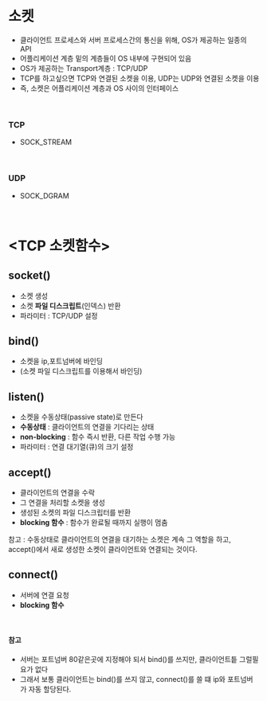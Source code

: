 # 소켓
- 클라이언트 프로세스와 서버 프로세스간의 통신을 위해, OS가 제공하는 일종의 API
- 어플리케이션 계층 밑의 계층들이 OS 내부에 구현되어 있음
- OS가 제공하는 Transport계층 : TCP/UDP 
- TCP를 하고싶으면 TCP와 연결된 소켓을 이용, UDP는 UDP와 연결된 소켓을 이용
- 즉, 소켓은 어플리케이션 계층과 OS 사이의 인터페이스

<br>

### TCP
- SOCK_STREAM

<br>

### UDP
- SOCK_DGRAM

<br>

# <TCP 소켓함수>
## socket()
- 소켓 생성
- 소켓 **파일 디스크립트**(인덱스) 반환
- 파라미터 : TCP/UDP 설정

## bind()
- 소켓을 ip,포트넘버에 바인딩
- (소켓 파일 디스크립트를 이용해서 바인딩)

## listen()
- 소켓을 수동상태(passive state)로 만든다
- ****수동상태**** : 클라이언트의 연결을 기다리는 상태
- **non-blocking** : 함수 즉시 반환, 다른 작업 수행 가능
- 파라미터 : 연결 대기열(큐)의 크기 설정

## accept()
- 클라이언트의 연결을 수락
- 그 연결을 처리할 소켓을 생성
- 생성된 소켓의 파일 디스크립터를 반환
- **blocking 함수** : 함수가 완료될 때까지 실행이 멈춤

참고 : 수동상태로 클라이언트의 연결을 대기하는 소켓은 계속 그 역할을 하고, accept()에서 새로 생성한 소켓이 클라이언트와 연결되는 것이다.
## connect()
- 서버에 연결 요청
- **blocking 함수**

<br>

#### 참고
- 서버는 포트넘버 80같은곳에 지정해야 되서 bind()를 쓰지만, 클라이언트틑 그럴필요가 없다
- 그래서 보통 클라이언트는 bind()를 쓰지 않고, connect()를 쓸 떄 ip와 포트넘버가 자동 할당된다.
